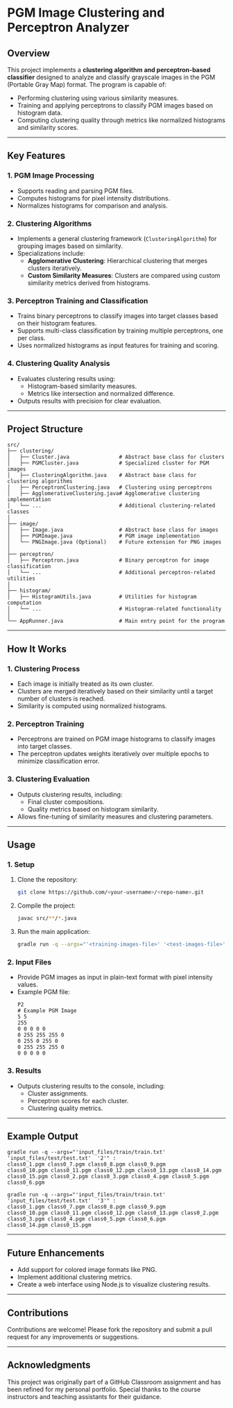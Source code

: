
# PGM Image Clustering and Perceptron Analyzer

## Overview
This project implements a **clustering algorithm and perceptron-based classifier** designed to analyze and classify grayscale images in the PGM (Portable Gray Map) format. The program is capable of:

- Performing clustering using various similarity measures.
- Training and applying perceptrons to classify PGM images based on histogram data.
- Computing clustering quality through metrics like normalized histograms and similarity scores.

---

## Key Features

### 1. **PGM Image Processing**
- Supports reading and parsing PGM files.
- Computes histograms for pixel intensity distributions.
- Normalizes histograms for comparison and analysis.

### 2. **Clustering Algorithms**
- Implements a general clustering framework (`ClusteringAlgorithm`) for grouping images based on similarity.
- Specializations include:
  - **Agglomerative Clustering**: Hierarchical clustering that merges clusters iteratively.
  - **Custom Similarity Measures**: Clusters are compared using custom similarity metrics derived from histograms.

### 3. **Perceptron Training and Classification**
- Trains binary perceptrons to classify images into target classes based on their histogram features.
- Supports multi-class classification by training multiple perceptrons, one per class.
- Uses normalized histograms as input features for training and scoring.

### 4. **Clustering Quality Analysis**
- Evaluates clustering results using:
  - Histogram-based similarity measures.
  - Metrics like intersection and normalized difference.
- Outputs results with precision for clear evaluation.

---

## Project Structure

```
src/
├── clustering/
│   ├── Cluster.java                # Abstract base class for clusters
│   ├── PGMCluster.java             # Specialized cluster for PGM images
│   ├── ClusteringAlgorithm.java    # Abstract base class for clustering algorithms
│   ├── PerceptronClustering.java   # Clustering using perceptrons
│   ├── AgglomerativeClustering.java# Agglomerative clustering implementation
│   └── ...                         # Additional clustering-related classes
│
├── image/
│   ├── Image.java                  # Abstract base class for images
│   ├── PGMImage.java               # PGM image implementation
│   └── PNGImage.java (Optional)    # Future extension for PNG images
│
├── perceptron/
│   ├── Perceptron.java             # Binary perceptron for image classification
│   └── ...                         # Additional perceptron-related utilities
│
├── histogram/
│   ├── HistogramUtils.java         # Utilities for histogram computation
│   └── ...                         # Histogram-related functionality
│
└── AppRunner.java                  # Main entry point for the program
```

---

## How It Works

### 1. **Clustering Process**
- Each image is initially treated as its own cluster.
- Clusters are merged iteratively based on their similarity until a target number of clusters is reached.
- Similarity is computed using normalized histograms.

### 2. **Perceptron Training**
- Perceptrons are trained on PGM image histograms to classify images into target classes.
- The perceptron updates weights iteratively over multiple epochs to minimize classification error.

### 3. **Clustering Evaluation**
- Outputs clustering results, including:
  - Final cluster compositions.
  - Quality metrics based on histogram similarity.
- Allows fine-tuning of similarity measures and clustering parameters.

---

## Usage

### 1. **Setup**
1. Clone the repository:
   ```bash
   git clone https://github.com/<your-username>/<repo-name>.git
   ```
2. Compile the project:
   ```bash
   javac src/**/*.java
   ```
3. Run the main application:
   ```bash
   gradle run -q --args="'<training-images-file>' '<test-images-file>' '<target-num-clusters>'"
   ```

### 2. **Input Files**
- Provide PGM images as input in plain-text format with pixel intensity values.
- Example PGM file:
  ```
  P2
  # Example PGM Image
  5 5
  255
  0 0 0 0 0
  0 255 255 255 0
  0 255 0 255 0
  0 255 255 255 0
  0 0 0 0 0
  ```

### 3. **Results**
- Outputs clustering results to the console, including:
  - Cluster assignments.
  - Perceptron scores for each cluster.
  - Clustering quality metrics.

---

## Example Output
```
gradle run -q --args="'input_files/train/train.txt' 'input_files/test/test.txt'  '2'" :
class0_1.pgm class0_7.pgm class0_8.pgm class0_9.pgm 
class0_10.pgm class0_11.pgm class0_12.pgm class0_13.pgm class0_14.pgm class0_15.pgm class0_2.pgm class0_3.pgm class0_4.pgm class0_5.pgm class0_6.pgm

gradle run -q --args="'input_files/train/train.txt' 'input_files/test/test.txt'  '3'" :
class0_1.pgm class0_7.pgm class0_8.pgm class0_9.pgm 
class0_10.pgm class0_11.pgm class0_12.pgm class0_13.pgm class0_2.pgm class0_3.pgm class0_4.pgm class0_5.pgm class0_6.pgm 
class0_14.pgm class0_15.pgm
```

---

## Future Enhancements
- Add support for colored image formats like PNG.
- Implement additional clustering metrics.
- Create a web interface using Node.js to visualize clustering results.

---

## Contributions
Contributions are welcome! Please fork the repository and submit a pull request for any improvements or suggestions.

---

## Acknowledgments
This project was originally part of a GitHub Classroom assignment and has been refined for my personal portfolio. Special thanks to the course instructors and teaching assistants for their guidance.
